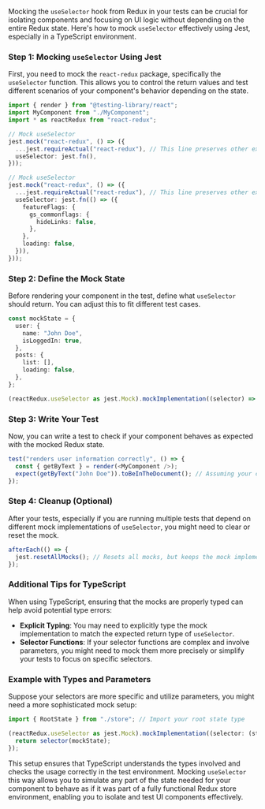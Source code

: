 Mocking the `useSelector` hook from Redux in your tests can be crucial for isolating components and focusing on UI logic without depending on the entire Redux state. Here's how to mock `useSelector` effectively using Jest, especially in a TypeScript environment.

### Step 1: Mocking `useSelector` Using Jest

First, you need to mock the `react-redux` package, specifically the `useSelector` function. This allows you to control the return values and test different scenarios of your component's behavior depending on the state.

```typescript
import { render } from "@testing-library/react";
import MyComponent from "./MyComponent";
import * as reactRedux from "react-redux";

// Mock useSelector
jest.mock("react-redux", () => ({
  ...jest.requireActual("react-redux"), // This line preserves other exports like `useDispatch`
  useSelector: jest.fn(),
}));
```

```ts
// Mock useSelector
jest.mock("react-redux", () => ({
  ...jest.requireActual("react-redux"), // This line preserves other exports like `useDispatch`
  useSelector: jest.fn(() => ({
    featureFlags: {
      gs_commonflags: {
        hideLinks: false,
      },
    },
    loading: false,
  })),
}));
```

### Step 2: Define the Mock State

Before rendering your component in the test, define what `useSelector` should return. You can adjust this to fit different test cases.

```typescript
const mockState = {
  user: {
    name: "John Doe",
    isLoggedIn: true,
  },
  posts: {
    list: [],
    loading: false,
  },
};

(reactRedux.useSelector as jest.Mock).mockImplementation((selector) => selector(mockState));
```

### Step 3: Write Your Test

Now, you can write a test to check if your component behaves as expected with the mocked Redux state.

```typescript
test("renders user information correctly", () => {
  const { getByText } = render(<MyComponent />);
  expect(getByText("John Doe")).toBeInTheDocument(); // Assuming your component displays the user's name
});
```

### Step 4: Cleanup (Optional)

After your tests, especially if you are running multiple tests that depend on different mock implementations of `useSelector`, you might need to clear or reset the mock.

```typescript
afterEach(() => {
  jest.resetAllMocks(); // Resets all mocks, but keeps the mock implementations
});
```

### Additional Tips for TypeScript

When using TypeScript, ensuring that the mocks are properly typed can help avoid potential type errors:

- **Explicit Typing**: You may need to explicitly type the mock implementation to match the expected return type of `useSelector`.
- **Selector Functions**: If your selector functions are complex and involve parameters, you might need to mock them more precisely or simplify your tests to focus on specific selectors.

### Example with Types and Parameters

Suppose your selectors are more specific and utilize parameters, you might need a more sophisticated mock setup:

```typescript
import { RootState } from "./store"; // Import your root state type

(reactRedux.useSelector as jest.Mock).mockImplementation((selector: (state: RootState) => any) => {
  return selector(mockState);
});
```

This setup ensures that TypeScript understands the types involved and checks the usage correctly in the test environment. Mocking `useSelector` this way allows you to simulate any part of the state needed for your component to behave as if it was part of a fully functional Redux store environment, enabling you to isolate and test UI components effectively.
